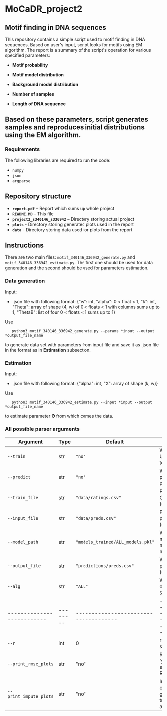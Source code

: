 # MoCaDR_project2

##  Motif finding in DNA sequences

This repository contains a simple script used to motif finding in DNA sequences. Based on user's input, script looks for motifs using EM algorithm. The report is a summary of the script's operation for various specified parameters:

- **Motif probability**

- **Motif model distribution**

- **Background model distribution**

- **Number of samples**

- **Length of DNA sequence**

Based on these parameters, script generates samples and reproduces initial distributions using the EM algorithm.
---


### Requirements  
The following libraries are required to run the code:  
- `numpy`
- `json`
- `argparse` 

## Repository structure
- **`report.pdf`** – Report which sums up whole project
- **`README.MD`** – This file
- **`project2_s340146_s336942`** – Directory storing actual project
- **`plots`** - Directory storing generated plots used in the report
- **`data`** - Directory storing data used for plots from the report

## Instructions
There are two main files: `motif_340146_336942_generate.py` and `motif_340146_336942_estimate.py`. The first one should be used for data generation and the second should be used for parameters estimation. 
### **Data generation**
Input:
- .json file with following format:
{"w": int, "alpha": 0 < float < 1, "k": int, "Theta": array of shape (4, w) of 0 < floats < 1 with columns sums up to 1, "ThetaB": list of four 0 < floats < 1 sums up to 1}

Use 
```
   python3 motif_340146_336942_generate.py --params *input --output *output_file_name
```
to generate data set with parameters from input file and save it as .json file in the format as in **Estimation** subsection.

### **Estimation**
Input:
- .json file with following format:
{"alpha": int, "X": array of shape (k, w)}

Use
```
   python3 motif_340146_336942_estimate.py --input *input --output *output_file_name
```
to estimate parameter $\boldsymbol \Theta$ from which comes the data.

### All possible parser arguments
| Argument                 | Type   | Default                             | Description                                                                                   |
|--------------------------|--------|-------------------------------------|-----------------------------------------------------------------------------------------------|
| `--train`                | str    | `"no"`                              | Whether to run training. Use `"yes"` to train, `"no"` to skip.                                |
| `--predict`              | str    | `"no"`                              | Whether to run prediction. Use `"yes"` to predict, `"no"` to skip.                            |
| `--train_file`           | str    | `"data/ratings.csv"`                | Path to your training CSV (`userId,movieId,rating`).                                          |
| `--input_file`           | str    | `"data/preds.csv"`                  | Path to your test CSV for prediction (`userId,movieId`).                                      |
| `--model_path`           | str    | `"models_trained/ALL_models.pkl"`   | Where to save (in train mode) or load (in predict mode) your pickled model data.              |
| `--output_file`          | str    | `"predictions/preds.csv"`           | Where to write your predicted ratings (`userId,movieId,rating`).                              |
| `--alg`                  | str    | `"ALL"`                             | Which algorithm to use: one of `NMF`, `SVD1`, `SVD2`, `SGD` or `ALL`.                         |
|--------------------------|--------|-------------------------------------|-----------------------------------------------------------------------------------------------|
| `--r`                    | int    | 0                                   | r to use for training (0 -> searching for best r)                                             |
| `--print_rmse_plots`     | str    | "no"                                | RMSE plot generation: 'yes' while training to save used algorithm RMSE plot                   |
| `--print_impute_plots`   | str    | "no"                                | Imputation method comparison plot generation: 'yes' while training to save used algorithm plot|
